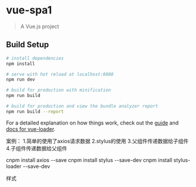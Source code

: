 # vue-spa1

> A Vue.js project

## Build Setup

``` bash
# install dependencies
npm install

# serve with hot reload at localhost:8080
npm run dev

# build for production with minification
npm run build

# build for production and view the bundle analyzer report
npm run build --report
```

For a detailed explanation on how things work, check out the [guide](http://vuejs-templates.github.io/webpack/) and [docs for vue-loader](http://vuejs.github.io/vue-loader).

案例：
    1.简单的使用了axios请求数据
    2.stylus的使用
    3.父组件传递数据给子组件
    4.子组件传递数据给父组件


cnpm install axios --save
cnpm install stylus --save-dev
cnpm install stylus-loader --save-dev

样式
<style scoped lang="stylus" rel="stylesheet/stylus">
 
</style>





